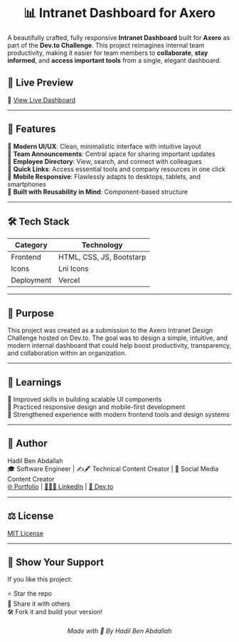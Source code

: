 <h1 align="center">📊 Intranet Dashboard for Axero</h1>

A beautifully crafted, fully responsive **Intranet Dashboard** built for **Axero** as part of the **Dev.to Challenge**. This project reimagines internal team productivity, making it easier for team members to **collaborate**, **stay informed**, and **access important tools** from a single, elegant dashboard.

## 🚀 Live Preview

🔗 [View Live Dashboard](https://axero-dashboard.vercel.app/)

---

## 📌 Features

🔹 **Modern UI/UX**: Clean, minimalistic interface with intuitive layout  
🔹 **Team Announcements**: Central space for sharing important updates  
🔹 **Employee Directory**: View, search, and connect with colleagues  
🔹 **Quick Links**: Access essential tools and company resources in one click  
🔹 **Mobile Responsive**: Flawlessly adapts to desktops, tablets, and smartphones  
🔹 **Built with Reusability in Mind**: Component-based structure

---

## 🛠️ Tech Stack

| Category   | Technology               |
| ---------- | ------------------------ |
| Frontend   | HTML, CSS, JS, Bootstarp |
| Icons      | Lni Icons                |
| Deployment | Vercel                   |

---

## 🎯 Purpose

This project was created as a submission to the Axero Intranet Design Challenge hosted on Dev.to. The goal was to design a simple, intuitive, and modern internal dashboard that could help boost productivity, transparency, and collaboration within an organization.

---

## 🧠 Learnings

🔹 Improved skills in building scalable UI components  
🔹 Practiced responsive design and mobile-first development  
🔹 Strengthened experience with modern frontend tools and design systems

---

## 👤 Author

Hadil Ben Abdallah  
🎓 Software Engineer | ✍🖋 Technical Content Creator | 📱 Social Media Content Creator  
[🌐 Portfolio](https://hadilbenabdallah.vercel.app/) | [👩🏻‍💼 LinkedIn](https://www.linkedin.com/in/hadil-ben-abdallah/) | [📝 Dev.to](https://dev.to/hadil)

---

## ⚖ License

[MIT License](license)

---

## 🌟 Show Your Support

If you like this project:

⭐️ Star the repo  
🔁 Share it with others  
🛠️ Fork it and build your version!

<h6 align="center">Made with 💙 By Hadil Ben Abdallah</h6>
